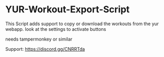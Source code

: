 # YUR-Workout-Export-Script

This Script adds support to copy or download the workouts from the yur webapp.
look at the settings to activate buttons

needs tampermonkey or similar

Support:
https://discord.gg/CNRRTda
